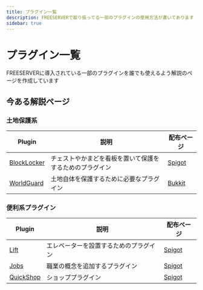 ```yaml
---
title: プラグイン一覧
description: FREESERVERで取り扱ってる一部のプラグインの使用方法が書いてあります
sidebar: true
---
```

# プラグイン一覧

FREESERVERに導入されている一部のプラグインを誰でも使えるよう解説のページを作成しています

## 今ある解説ページ

### 土地保護系

| Plugin | 説明 | 配布ページ |
| ------ | ----| --------- |
| [BlockLocker](./blocklocker) | チェストやかまどを看板を置いて保護をするためのプラグイン | [Spigot](https://www.spigotmc.org/resources/blocklocker.3268) |
| [WorldGuard](./worldguard)   | 土地自体を保護するために必要なプラグイン              | [Bukkit](https://dev.bukkit.org/projects/worldguard)          |

### 便利系プラグイン

| Plugin | 説明 | 配布ページ |
| ------ | ----| --------- |
| [Lift](./lift) | エレベーターを設置するためのプラグイン | [Spigot](https://www.spigotmc.org/resources/lift.4704/) |
|[Jobs](./jobs)|職業の概念を追加するプラグイン|[Spigot](https://www.spigotmc.org/resources/jobs-reborn.4216)|
|[QuickShop](./quickshop)|ショッププラグイン|[Spigot](https://www.spigotmc.org/resources/quickshop-reremake-1-18-ready-multi-currency.62575/)|
